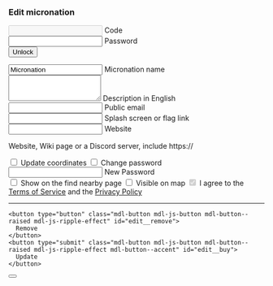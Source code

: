
<section id="add">

  <h3>Edit micronation</h3>
    <form id="edit__preform">
        <div class="mdl-textfield mdl-js-textfield">
            <input class="mdl-textfield__input" type="text" maxlength="256" id="edit__code" required="true" disabled />
            <label class="mdl-textfield__label" for="edit__code">Code</label>
        </div>
        <div class="mdl-textfield mdl-js-textfield mdl-textfield--floating-label">
            <input class="mdl-textfield__input" type="password" maxlength="256" id="edit__old_password" required="true" />
            <label class="mdl-textfield__label" for="edit__password">Password</label>
        </div>
        <button class="mdl-button mdl-js-button mdl-button--raised mdl-js-ripple-effect mdl-button--accent" id="edit__unlock">
            Unlock
        </button>
    </form>
    <form id="edit__form" class="hidden">
    <div class="mdl-textfield mdl-js-textfield mdl-textfield--floating-label">
      <input class="mdl-textfield__input" type="text" maxlength="256" id="edit__name" required="true" value="Micronation" />
      <label class="mdl-textfield__label" for="edit__name">Micronation name</label>
    </div>
    <div class="mdl-textfield mdl-js-textfield">
      <textarea class="mdl-textfield__input" type="text" rows="3" id="edit__description" maxlength="1000"></textarea>
      <label class="mdl-textfield__label" for="edit__description">Description in English</label>
    </div>
    <div class="mdl-textfield mdl-js-textfield mdl-textfield--floating-label">
      <input class="mdl-textfield__input" type="email" id="edit__email" />
      <label class="mdl-textfield__label" for="edit__email">Public email</label>
    </div>
    <div class="mdl-textfield mdl-js-textfield mdl-textfield--floating-label">
      <input class="mdl-textfield__input" type="url" maxlength="256" id="edit__splash" />
      <label class="mdl-textfield__label" for="edit__splash">Splash screen or flag link</label>
    </div>
    <div class="mdl-textfield mdl-js-textfield mdl-textfield--floating-label">
      <input class="mdl-textfield__input" type="url" maxlength="256" id="edit__website" />
      <label class="mdl-textfield__label" for="edit__website">Website</label>
    </div>
    <p>Website, Wiki page or a Discord server, include https://</p>
    <label class="mdl-checkbox mdl-js-checkbox mdl-js-ripple-effect" for="edit__update_coordinates">
      <input type="checkbox" id="edit__update_coordinates" class="mdl-checkbox__input" />
      <span class="mdl-checkbox__label">Update coordinates</span>
    </label>
    <label class="mdl-checkbox mdl-js-checkbox mdl-js-ripple-effect" for="edit__want_to_change_pass">
      <input type="checkbox" id="edit__want_to_change_pass" class="mdl-checkbox__input" />
      <span class="mdl-checkbox__label">Change password</span>
    </label>
    <div class="mdl-textfield mdl-js-textfield mdl-textfield--floating-label hidden" id="edit__new_password_wrapper">
      <input class="mdl-textfield__input" type="password" maxlength="256" id="edit__new_password" />
      <label class="mdl-textfield__label" for="edit__new_password">New Password</label>
    </div>
    <label class="mdl-switch mdl-js-switch mdl-js-ripple-effect" for="edit__privacy_distance">
      <input type="checkbox" id="edit__privacy_distance" class="mdl-switch__input"/>
      <span class="mdl-switch__label">Show on the find nearby page</span>
    </label>
    <label class="mdl-switch mdl-js-switch mdl-js-ripple-effect" for="edit__privacy_coordinates">
      <input type="checkbox" id="edit__privacy_coordinates" class="mdl-switch__input"/>
      <span class="mdl-switch__label">Visible on map</span>
    </label>
    <label class="mdl-checkbox mdl-js-checkbox mdl-js-ripple-effect" for="edit__terms">
      <input type="checkbox" id="edit__terms" class="mdl-checkbox__input" disabled checked />
      <span class="mdl-checkbox__label">I agree to the <a href="terms.html">Terms of Service</a> and the <a href="privacy.html">Privacy Policy</a></span>
    </label>
        <hr>

    <button type="button" class="mdl-button mdl-js-button mdl-button--raised mdl-js-ripple-effect" id="edit__remove">
      Remove
    </button>
    <button type="submit" class="mdl-button mdl-js-button mdl-button--raised mdl-js-ripple-effect mdl-button--accent" id="edit__buy">
      Update
    </button>
  </form>

  <div id="edit__confirm_remove" class="mdl-js-snackbar mdl-snackbar">
    <div class="mdl-snackbar__text"></div>
    <button class="mdl-snackbar__action" type="button"></button>
  </div>

</section>
